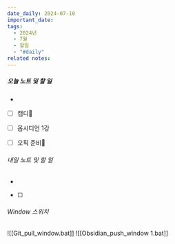 ```yaml
---
date_daily: 2024-07-10
important_date: 
tags:
  - 2024년
  - 7월
  - 할일
  - "#daily"
related notes:
---
```

##### 오늘 노트 및 할 일 
- 
- [ ] 캡디🔺 
- [ ] 옵시디언 1강
- [ ] 오픽 준비🔼





###### 내일 노트 및 할 일
- 
- [ ] 


######  Window 스위치
![[Git_pull_window.bat]]
![[Obsidian_push_window 1.bat]]

